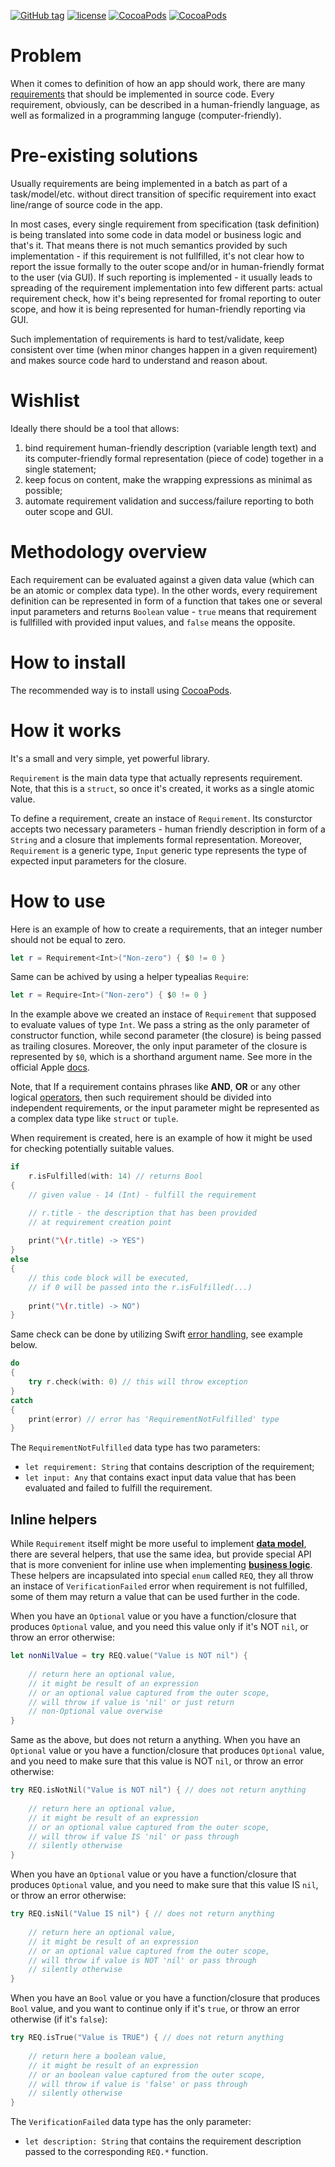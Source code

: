[![GitHub tag](https://img.shields.io/github/tag/XCEssentials/Requirement.svg)](https://cocoapods.org/?q=XCERequirement)
[![license](https://img.shields.io/github/license/XCEssentials/Requirement.svg)](https://opensource.org/licenses/MIT)
[![CocoaPods](https://img.shields.io/cocoapods/v/XCERequirement.svg)](https://cocoapods.org/?q=XCERequirement)
[![CocoaPods](https://img.shields.io/cocoapods/p/XCERequirement.svg)](https://cocoapods.org/?q=XCEUniFlow)

# Problem
When it comes to definition of how an app should work, there are many [requirements](https://en.wikipedia.org/wiki/Requirement) that should be implemented in source code. Every requirement, obviously, can be described in a human-friendly language, as well as formalized in a programming languge (computer-friendly).

# Pre-existing solutions

Usually requirements are being implemented in a batch as part of a task/model/etc. without direct transition of specific requirement into exact line/range of source code in the app.

 In most cases, every single requirement from specification (task definition) is being translated into some code in data model or business logic and that's it. That means there is not much semantics provided by such implementation - if this requirement is not fullfilled, it's not clear how to report the issue formally to the outer scope and/or in human-friendly format to the user (via GUI). If such reporting is implemented - it usually leads to spreading of the requirement implementation into few different parts: actual requirement check, how it's being represented for fromal reporting to outer scope, and how it is being represented for human-friendly reporting via GUI.

Such implementation of requirements is hard to test/validate, keep consistent over time (when minor changes happen in a given requirement) and makes source code hard to understand and reason about.

# Wishlist

Ideally there should be a tool that allows:

1. bind requirement human-friendly description (variable length text) and its computer-friendly formal representation (piece of code) together in a single statement;
2. keep focus on content, make the wrapping expressions as minimal as possible;
3. automate requirement validation and success/failure reporting to both outer scope and GUI.

# Methodology overview

Each requirement can be evaluated against a given data value (which can be an atomic or complex data type). In the other words, every requirement definition can be represented in form of a function that takes one or several input parameters and returns `Boolean` value - `true` means that requirement is fullfilled with provided input values, and `false` means the opposite.

# How to install

The recommended way is to install using [CocoaPods](https://cocoapods.org/?q=XCERequirement).

# How it works

It's a small and very simple, yet powerful library.

`Requirement` is the main data type that actually represents requirement. Note, that this is a `struct`, so once it's created, it works as a single atomic value.

To define a requirement, create an instace of `Requirement`. Its consturctor accepts two necessary parameters - human friendly description in form of a `String` and a closure that implements formal representation. Moreover, `Requirement` is a generic type, `Input` generic type represents the type of expected input parameters for the closure.

# How to use

Here is an example of how to create a requirements, that an integer number should not be equal to zero.

```swift
let r = Requirement<Int>("Non-zero") { $0 != 0 }
```

Same can be achived by using a helper typealias `Require`:

```swift
let r = Require<Int>("Non-zero") { $0 != 0 }
```

In the example above we created an instace of `Requirement` that supposed to evaluate values of type `Int`. We pass a string as the only parameter of constructor function, while second parameter (the closure) is being passed as trailing closures. Moreover, the only input parameter of the closure is represented by `$0`, which is a shorthand argument name. See more in the official Apple [docs](https://developer.apple.com/library/content/documentation/Swift/Conceptual/Swift_Programming_Language/Closures.html).

Note, that If a requirement contains phrases like **AND**, **OR** or any other logical [operators](https://en.wikipedia.org/wiki/Operator_(mathematics)), then such requirement should be divided into independent requirements, or the input parameter might be represented as a complex data type like `struct` or `tuple`.

When requirement is created, here is an example of how it might be used for checking potentially suitable values.

```swift
if
    r.isFulfilled(with: 14) // returns Bool
{
	// given value - 14 (Int) - fulfill the requirement

	// r.title - the description that has been provided
	// at requirement creation point
	
    print("\(r.title) -> YES")
}
else
{
	// this code block will be executed,
    // if 0 will be passed into the r.isFulfilled(...)
	
    print("\(r.title) -> NO")
}
```

Same check can be done by utilizing Swift [error handling](https://developer.apple.com/library/content/documentation/Swift/Conceptual/Swift_Programming_Language/ErrorHandling.html), see example below.

```swift
do
{
    try r.check(with: 0) // this will throw exception
}
catch
{
    print(error) // error has 'RequirementNotFulfilled' type
}
```

The `RequirementNotFulfilled` data type has two parameters:

- `let requirement: String` that contains description of the requirement;
- `let input: Any` that contains exact input data value that has been evaluated and failed to fulfill the requirement.

## Inline helpers

While `Requirement` itself might be more useful to implement **[data model](https://en.wikipedia.org/wiki/Data_model)**, there are several helpers, that use the same idea, but provide special API that is more convenient for inline use when implementing **[business logic](https://en.wikipedia.org/wiki/Business_logic)**. These helpers are incapsulated into special `enum` called `REQ`, they all throw an instace of `VerificationFailed` error when requirement is not fulfilled, some of them may return a value that can be used further in the code.

When you have an `Optional` value or you have a function/closure that produces `Optional` value, and you need this value only if it's NOT `nil`, or throw an error otherwise:

```swift
let nonNilValue = try REQ.value("Value is NOT nil") {
	
	// return here an optional value,
	// it might be result of an expression 
	// or an optional value captured from the outer scope,
	// will throw if value is 'nil' or just return
	// non-Optional value overwise
}
```

Same as the above, but does not return a anything. When you have an `Optional` value or you have a function/closure that produces `Optional` value, and you need to make sure that this value is NOT `nil`, or throw an error otherwise:

```swift
try REQ.isNotNil("Value is NOT nil") { // does not return anything
	
	// return here an optional value,
	// it might be result of an expression 
	// or an optional value captured from the outer scope,
	// will throw if value IS 'nil' or pass through
	// silently otherwise
}
```

When you have an `Optional` value or you have a function/closure that produces `Optional` value, and you need to make sure that this value IS `nil`, or throw an error otherwise:

```swift
try REQ.isNil("Value IS nil") { // does not return anything
	
	// return here an optional value,
	// it might be result of an expression 
	// or an optional value captured from the outer scope,
	// will throw if value is NOT 'nil' or pass through
	// silently otherwise
}
```

When you have an `Bool` value or you have a function/closure that produces `Bool` value, and you want to continue only if it's `true`, or throw an error otherwise (if it's `false`):

```swift
try REQ.isTrue("Value is TRUE") { // does not return anything
	
	// return here a boolean value,
	// it might be result of an expression 
	// or an boolean value captured from the outer scope,
	// will throw if value is 'false' or pass through
	// silently otherwise
}
```

The `VerificationFailed` data type has the only parameter:

- `let description: String` that contains the requirement description passed to the corresponding `REQ.*` function.